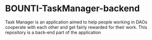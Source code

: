 # BOUNTI-TaskManager-backend
Task Manager is an application aimed to help people working in DAOs cooperate with each other and get fairly rewarded for their work. This repository is a back-end part of the application
